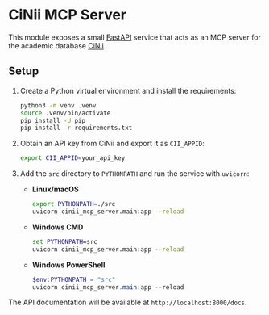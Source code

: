# CiNii MCP Server

This module exposes a small [FastAPI](https://fastapi.tiangolo.com/) service that acts as an MCP server for the academic database [CiNii](https://ci.nii.ac.jp/).

## Setup

1. Create a Python virtual environment and install the requirements:
   ```bash
   python3 -m venv .venv
   source .venv/bin/activate
   pip install -U pip
   pip install -r requirements.txt
   ```

2. Obtain an API key from CiNii and export it as `CII_APPID`:
   ```bash
   export CII_APPID=your_api_key
   ```

3. Add the `src` directory to `PYTHONPATH` and run the service with `uvicorn`:
   - **Linux/macOS**
     ```bash
     export PYTHONPATH=./src
     uvicorn cinii_mcp_server.main:app --reload
     ```
   - **Windows CMD**
     ```cmd
     set PYTHONPATH=src
     uvicorn cinii_mcp_server.main:app --reload
     ```
   - **Windows PowerShell**
     ```powershell
     $env:PYTHONPATH = "src"
     uvicorn cinii_mcp_server.main:app --reload
     ```

The API documentation will be available at `http://localhost:8000/docs`.
